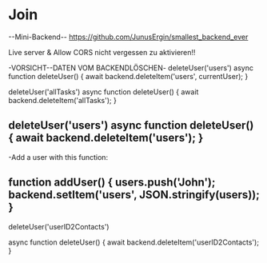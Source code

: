 # Join
--Mini-Backend--
https://github.com/JunusErgin/smallest_backend_ever

Live server & Allow CORS nicht vergessen zu aktivieren!!


-VORSICHT--DATEN VOM BACKENDLÖSCHEN-
deleteUser('users')
async function deleteUser() {
  await backend.deleteItem('users', currentUser);
}

deleteUser('allTasks')
async function deleteUser() {
  await backend.deleteItem('allTasks');
}

deleteUser('users')
async function deleteUser() {
  await backend.deleteItem('users');
}
-


-Add a user with this function:

function addUser() {
    users.push('John');
    backend.setItem('users', JSON.stringify(users));
}
--

<!--Beispiel um contacts eines bestimmten user zu löschen-->
<!--deleteUser('user"die Id des jeweiligen CurrentUser"Contacts')-->
deleteUser('userID2Contacts')

async function deleteUser() {
  await backend.deleteItem('userID2Contacts');
}
